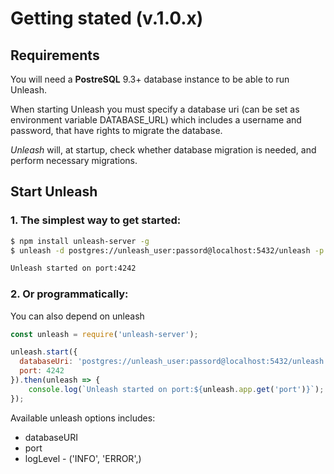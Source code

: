 # Getting stated (v.1.0.x)

## Requirements

You will need a __PostreSQL__ 9.3+ database instance to be able to run Unleash.

When starting Unleash you must specify a database uri (can be set as environment variable DATABASE_URL) 
which includes a username and password,  that have rights to migrate the database.

_Unleash_ will, at startup, check whether database migration is needed, and perform necessary migrations.

## Start Unleash 
### 1. The simplest way to get started:

```bash
$ npm install unleash-server -g
$ unleash -d postgres://unleash_user:passord@localhost:5432/unleash -p 4242

Unleash started on port:4242
```

### 2. Or programmatically:
You can also depend on unleash

```js
const unleash = require('unleash-server');

unleash.start({
  databaseUri: 'postgres://unleash_user:passord@localhost:5432/unleash'
  port: 4242
}).then(unleash => {
    console.log(`Unleash started on port:${unleash.app.get('port')}`);
});
```

Available unleash options includes:

- databaseURI 
- port
- logLevel - ('INFO', 'ERROR',)